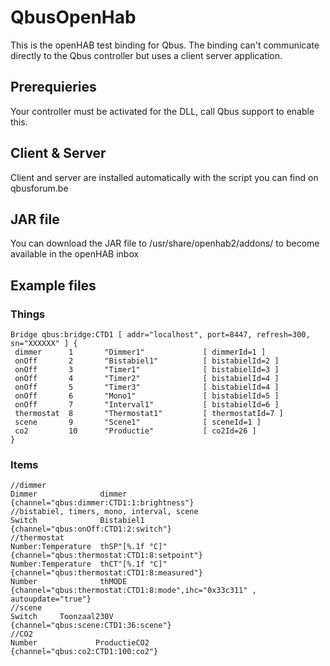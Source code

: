 # QbusOpenHab
 This is the openHAB test binding for Qbus.
 The binding can't communicate directly to the Qbus controller but uses a client server application.
 
 ## Prerequieries
 Your controller must be activated for the DLL, call Qbus support to enable this.
 
 ## Client & Server
Client and server are installed automatically with the script you can find on qbusforum.be
 
 ## JAR file
 You can download the JAR file to /usr/share/openhab2/addons/ to become available in the openHAB inbox
 
 ## Example files
 ### Things
 ```
 Bridge qbus:bridge:CTD1 [ addr="localhost", port=8447, refresh=300, sn="XXXXXX" ] {
  dimmer      1       "Dimmer1"             [ dimmerId=1 ]
  onOff       2       "Bistabiel1"          [ bistabielId=2 ]
  onOff       3       "Timer1"              [ bistabielId=3 ]
  onOff       4       "Timer2"              [ bistabielId=4 ]
  onOff       5       "Timer3"              [ bistabielId=4 ]
  onOff       6       "Mono1"               [ bistabielId=5 ]
  onOff       7       "Interval1"           [ bistabielId=6 ]
  thermostat  8       "Thermostat1"         [ thermostatId=7 ]
  scene       9       "Scene1"              [ sceneId=1 ]
  co2         10      "Productie"           [ co2Id=26 ]
 } 
 ```
 
 

 
 ### Items
 ```
 //dimmer
 Dimmer              dimmer             {channel="qbus:dimmer:CTD1:1:brightness"}
 //bistabiel, timers, mono, interval, scene
 Switch              Bistabiel1         {channel="qbus:onOff:CTD1:2:switch"}
 //thermostat
 Number:Temperature  thSP"[%.1f °C]"    {channel="qbus:thermostat:CTD1:8:setpoint"}
 Number:Temperature	 thCT"[%.1f °C]"    {channel="qbus:thermostat:CTD1:8:measured"}
 Number              thMODE             {channel="qbus:thermostat:CTD1:8:mode",ihc="0x33c311" , autoupdate="true"}
 //scene
 Switch     Toonzaal230V                 {channel="qbus:scene:CTD1:36:scene"}
 //CO2
 Number				ProductieCO2                 {channel="qbus:co2:CTD1:100:co2"}
 ```
